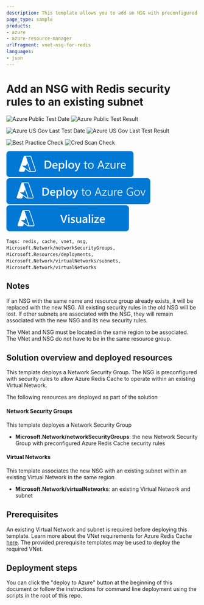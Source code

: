 ```yaml
---
description: This template allows you to add an NSG with preconfigured Azure Redis Cache security rules to an existing subnet within a VNET. Deploy into the resource group of the existing VNET.
page_type: sample
products:
- azure
- azure-resource-manager
urlFragment: vnet-nsg-for-redis
languages:
- json
---
```

# Add an NSG with Redis security rules to an existing subnet

![Azure Public Test Date](https://azurequickstartsservice.blob.core.windows.net/badges/quickstarts/microsoft.network/vnet-nsg-for-redis/PublicLastTestDate.svg)
![Azure Public Test Result](https://azurequickstartsservice.blob.core.windows.net/badges/quickstarts/microsoft.network/vnet-nsg-for-redis/PublicDeployment.svg)

![Azure US Gov Last Test Date](https://azurequickstartsservice.blob.core.windows.net/badges/quickstarts/microsoft.network/vnet-nsg-for-redis/FairfaxLastTestDate.svg)
![Azure US Gov Last Test Result](https://azurequickstartsservice.blob.core.windows.net/badges/quickstarts/microsoft.network/vnet-nsg-for-redis/FairfaxDeployment.svg)

![Best Practice Check](https://azurequickstartsservice.blob.core.windows.net/badges/quickstarts/microsoft.network/vnet-nsg-for-redis/BestPracticeResult.svg)
![Cred Scan Check](https://azurequickstartsservice.blob.core.windows.net/badges/quickstarts/microsoft.network/vnet-nsg-for-redis/CredScanResult.svg)

[![Deploy To Azure](https://raw.githubusercontent.com/Azure/azure-quickstart-templates/master/1-CONTRIBUTION-GUIDE/images/deploytoazure.svg?sanitize=true)](https://portal.azure.com/#create/Microsoft.Template/uri/https%3A%2F%2Fraw.githubusercontent.com%2FAzure%2Fazure-quickstart-templates%2Fmaster%2Fquickstarts%2Fmicrosoft.network%2Fvnet-nsg-for-redis%2Fazuredeploy.json)
[![Deploy To Azure US Gov](https://raw.githubusercontent.com/Azure/azure-quickstart-templates/master/1-CONTRIBUTION-GUIDE/images/deploytoazuregov.svg?sanitize=true)](https://portal.azure.us/#create/Microsoft.Template/uri/https%3A%2F%2Fraw.githubusercontent.com%2FAzure%2Fazure-quickstart-templates%2Fmaster%2Fquickstarts%2Fmicrosoft.network%2Fvnet-nsg-for-redis%2Fazuredeploy.json)
[![Visualize](https://raw.githubusercontent.com/Azure/azure-quickstart-templates/master/1-CONTRIBUTION-GUIDE/images/visualizebutton.svg?sanitize=true)](http://armviz.io/#/?load=https%3A%2F%2Fraw.githubusercontent.com%2FAzure%2Fazure-quickstart-templates%2Fmaster%2Fquickstarts%2Fmicrosoft.network%2Fvnet-nsg-for-redis%2Fazuredeploy.json)

`Tags: redis, cache, vnet, nsg, Microsoft.Network/networkSecurityGroups, Microsoft.Resources/deployments, Microsoft.Network/virtualNetworks/subnets, Microsoft.Network/virtualNetworks`

## Notes
If an NSG with the same name and resource group already exists, it will be replaced with the new NSG. All existing security rules in the old NSG will be lost. If other subnets are associated with the NSG, they will remain associated with the new NSG and its new security rules.

The VNet and NSG must be located in the same region to be associated. The VNet and NSG do not have to be in the same resource group.

## Solution overview and deployed resources
This template deploys a Network Security Group. The NSG is preconfigured with security rules to allow Azure Redis Cache to operate within an existing Virtual Network.

The following resources are deployed as part of the solution

#### Network Security Groups
This template deployes a Network Security Group

+ **Microsoft.Network/networkSecurityGroups**: the new Network Security Group with preconfigured Azure Redis Cache security rules

#### Virtual Networks
This template associates the new NSG with an existing subnet within an existing Virtual Network in the same region

+ **Microsoft.Network/virtualNetworks**: an existing Virtual Network and subnet

## Prerequisites
An existing Virtual Network and subnet is required before deploying this template. Learn more about the VNet requirements for Azure Redis Cache [here](https://learn.microsoft.com/azure/redis-cache/cache-how-to-premium-vnet). The provided prerequisite templates may be used to deploy the required VNet.

## Deployment steps
You can click the "deploy to Azure" button at the beginning of this document or follow the instructions for command line deployment using the scripts in the root of this repo.

